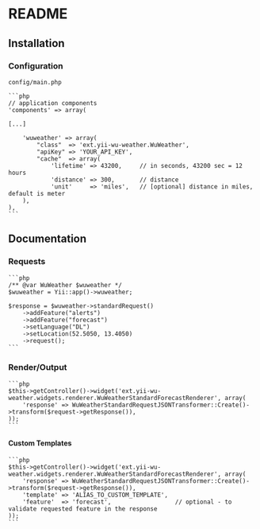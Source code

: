 # README

## Installation

### Configuration

```config/main.php```

    ```php
    // application components
    'components' => array(
    
    [...]
    
        'wuweather' => array(
            "class"  => 'ext.yii-wu-weather.WuWeather',
            "apiKey" => 'YOUR_API_KEY',
            "cache"  => array(
                'lifetime' => 43200,     // in seconds, 43200 sec = 12 hours
                'distance' => 300,       // distance
                'unit'     => 'miles',   // [optional] distance in miles, default is meter 
        ),
    ),
    ```

## Documentation

### Requests

    ```php
    /** @var WuWeather $wuweather */
    $wuweather = Yii::app()->wuweather;

    $response = $wuweather->standardRequest()
        ->addFeature("alerts")
        ->addFeature("forecast")
        ->setLanguage("DL")
        ->setLocation(52.5050, 13.4050)
        ->request();
    ```
    
### Render/Output

    ```php
    $this->getController()->widget('ext.yii-wu-weather.widgets.renderer.WuWeatherStandardForecastRenderer', array(
        'response' => WuWeatherStandardRequestJSONTransformer::Create()->transform($request->getResponse()),
    ));
    ```
    
#### Custom Templates
    
    ```php
    $this->getController()->widget('ext.yii-wu-weather.widgets.renderer.WuWeatherStandardForecastRenderer', array(
        'response' => WuWeatherStandardRequestJSONTransformer::Create()->transform($request->getResponse()),
        'template' => 'ALIAS_TO_CUSTOM_TEMPLATE',
        'feature'  => 'forecast',                  // optional - to validate requested feature in the response
    ));
    ```